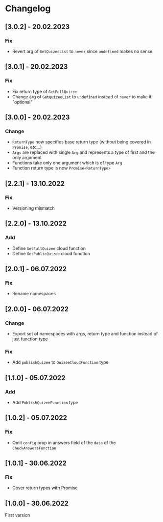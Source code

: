 # Changelog

## [3.0.2] - 20.02.2023

### Fix

- Revert arg of `GetQuizeeList` to `never` since `undefined` makes no sense

## [3.0.1] - 20.02.2023

### Fix

- Fix return type of `GetFullQuizee`
- Change arg of `GetQuizeeList` to `undefined` instead of `never` to make it "optional"

## [3.0.0] - 20.02.2023

### Change

- `ReturnType` now specifies base return type (without being covered in `Promise`, etc...)
- `Args` are replaced with single `Arg` and represents a type of first and the only argument
- Functions take only one argument which is of type `Arg`
- Function return type is now `Promise<ReturnType>`

## [2.2.1] - 13.10.2022

### Fix

- Versioning mismatch

## [2.2.0] - 13.10.2022

### Add

- Define `GetFullQuizee` cloud function
- Define `GetPublicQuizee` cloud function

## [2.0.1] - 06.07.2022

### Fix

- Rename namespaces

## [2.0.0] - 06.07.2022

### Change

- Export set of namespaces with args, return type and function instead of just function type

### Fix

- Add `publishQuizee` to `QuizeeCloudFunction` type

## [1.1.0] - 05.07.2022

### Add

- Add `PublishQuizeeFunction` type

## [1.0.2] - 05.07.2022

### Fix

- Omit `config` prop in answers field of the `data` of the `CheckAnswersFunction`

## [1.0.1] - 30.06.2022

### Fix

- Cover return types with Promise

## [1.0.0] - 30.06.2022

First version
